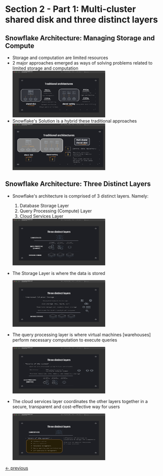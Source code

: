 # Section 2 - Part 1: Multi-cluster shared disk and three distinct layers

## Snowflake Architecture: Managing Storage and Compute

- Storage and computation are limited resources
- 2 major approaches emerged as ways of solving problems related to limited storage and computation
    <img src="../resources/readme_images/section02a_traditional_architectures.png" width="300" height="150">
- Snowflake's Solution is a hybrid these traditional approaches
    <img src="../resources/readme_images/section02b_snowflake_architecture_ito_traditional_archtectures.png" width="300" height="150">

## Snowflake Architecture: Three Distinct Layers

- Snowflake's architecture is comprised of 3 distinct layers. Namely:
  1. Database Storage Layer
  2. Query Processing (Compute) Layer
  3. Cloud Services Layer

    <img src="../resources/readme_images/section02c_snowflake_architecture_layers.png" width="300" height="150">

- The Storage Layer is where the data is stored

    <img src="../resources/readme_images/section02d_snowflake_architcture_storage_layer.png" width="300" height="150">
  
- The query processing layer is where virtual machines [warehouses] perform necessary computation to execute queries

    <img src="../resources/readme_images/section02e_snowflake_architecture_query_processing_layer.png" width="300" height="150">

- The cloud services layer coordinates the other layers together in a secure, transparent and cost-effective way for users

    <img src="../resources/readme_images/section02f_snowflake_architecture_cloud_services_layer.png" width="300" height="150">

[<- previous](README.md)